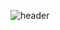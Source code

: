 ![header](https://capsule-render.vercel.app/api?type=cylinder&color=4c535b&text=Anti-coding&nbsp;CSE&nbsp;jjuing&fontColor=ffffff&fontSize=50&animation=fadeIn&AlignY=55)
